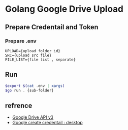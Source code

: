 # Golang Google Drive Upload

## Prepare Credentail and Token

### Prepare .env

```env
UPLOAD={upload folder id}
SRC={upload src file}
FILE_LIST={file list , separate}
```

## Run

```bash
$export $(cat .env | xargs)
$go run . {sub-folder}
```

## refrence

* [Google Drive API v3](https://developers.google.com/drive/api/v3/quickstart/go)
* [Google create credentail : desktop](https://developers.google.com/workspace/guides/create-credentials#desktop-app)
